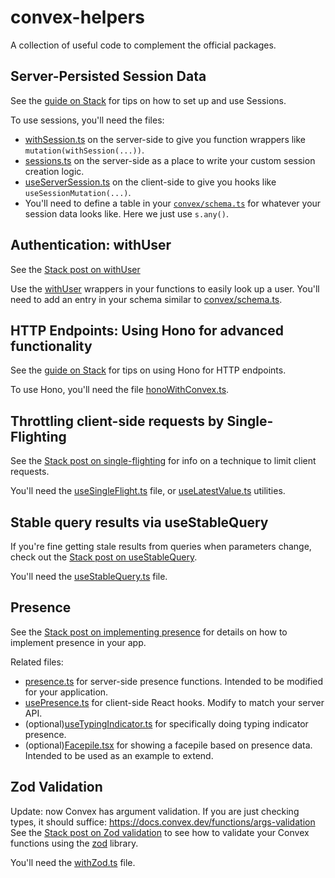 # convex-helpers

A collection of useful code to complement the official packages.

## Server-Persisted Session Data

See the [guide on Stack](https://stack.convex.dev/sessions-wrappers-as-middleware) for tips on how to set up and use Sessions.

To use sessions, you'll need the files:

- [withSession.ts](./convex/lib/withSession.ts) on the server-side to give you function wrappers like `mutation(withSession(...))`.
- [sessions.ts](./convex/sessions.ts) on the server-side as a place to write your custom session creation logic.
- [useServerSession.ts](./src/hooks/useServerSession.ts) on the client-side to give you hooks like `useSessionMutation(...)`.
- You'll need to define a table in your [`convex/schema.ts`](./convex/schema.ts) for whatever your session data looks like. Here we just use `s.any()`.

## Authentication: withUser

See the [Stack post on withUser](https://stack.convex.dev/wrappers-as-middleware-authentication)

Use the [withUser](./convex/lib/withUser.ts) wrappers in your functions to easily look up a user.
You'll need to add an entry in your schema similar to [convex/schema.ts](./convex/schema.ts).

## HTTP Endpoints: Using Hono for advanced functionality

See the [guide on Stack](https://stack.convex.dev/hono-with-convex) for tips on using Hono for HTTP endpoints.

To use Hono, you'll need the file [honoWithConvex.ts](./convex/lib/honoWithConvex.ts).

## Throttling client-side requests by Single-Flighting

See the [Stack post on single-flighting](https://stack.convex.dev/throttling-requests-by-single-flighting) for info on a technique to limit client requests.

You'll need the [useSingleFlight.ts](./src/hooks/useSingleFlight.ts) file, or [useLatestValue.ts](./src/hooks/useLatestValue.ts) utilities.

## Stable query results via useStableQuery

If you're fine getting stale results from queries when parameters change, check out the [Stack post on useStableQuery](https://stack.convex.dev/help-my-app-is-overreacting).

You'll need the [useStableQuery.ts](./src/hooks/useStableQuery.ts) file.

## Presence

See the [Stack post on implementing presence](https://stack.convex.dev/presence-with-convex) for details on how to implement presence in your app.

Related files:

- [presence.ts](./convex/presence.ts) for server-side presence functions. Intended to be modified for your application.
- [usePresence.ts](./src/hooks/usePresence.ts) for client-side React hooks. Modify to match your server API.
- (optional)[useTypingIndicator.ts](./src/hooks/useTypingIndicator.ts) for specifically doing typing indicator presence.
- (optional)[Facepile.tsx](./src/components/Facepile.tsx) for showing a facepile based on presence data. Intended to be used as an example to extend.

## Zod Validation

Update: now Convex has argument validation. If you are just checking types, it
should suffice: https://docs.convex.dev/functions/args-validation
See the [Stack post on Zod validation](https://stack.convex.dev/wrappers-as-middleware-zod-validation) to see how to validate your Convex functions using the [zod](https://www.npmjs.com/package/zod) library.

You'll need the [withZod.ts](./convex/lib/withZod.ts) file.
